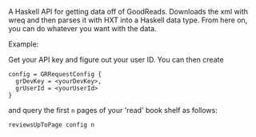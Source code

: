 A Haskell API for getting data off of GoodReads. Downloads the xml with wreq and then parses it with HXT into a Haskell data type. From here on, you can do whatever you want with the data.

Example:

Get your API key and figure out your user ID. You can then create

```
config = GRRequestConfig {
  grDevKey = <yourDevKey>,
  grUserId = <yourUserId>
}
```

and query the first `n` pages of your 'read' book shelf as follows:

```
reviewsUpToPage config n
```
